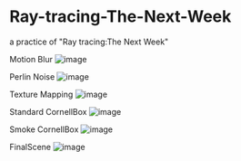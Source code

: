 # Ray-tracing-The-Next-Week
a practice of "Ray tracing:The Next Week"


Motion Blur
![image](https://github.com/user-attachments/assets/b377f63b-80f0-4683-af1c-194df487dfb8)

Perlin Noise
![image](https://github.com/user-attachments/assets/3a6e1cd5-6bd1-47c8-843f-155c341972a6)

Texture Mapping
![image](https://github.com/user-attachments/assets/a6808f1c-00a9-4d17-b1af-ed345db6ed13)

Standard CornellBox
![image](https://github.com/user-attachments/assets/51b13807-35c5-42ee-9578-ad0f6bc8896f)

Smoke CornellBox
![image](https://github.com/user-attachments/assets/07796ddd-3378-496d-a878-6cf7c879b707)

FinalScene
![image](https://github.com/user-attachments/assets/4226226b-80ee-4503-bd8b-fe811eae05cf)
